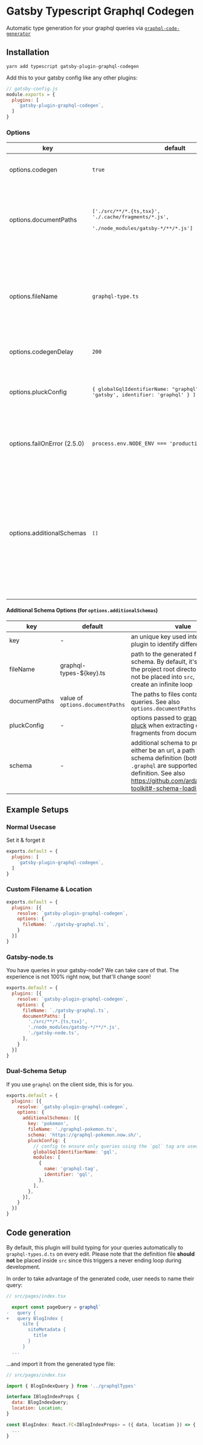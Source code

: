 # Gatsby Typescript Graphql Codegen

Automatic type generation for your graphql queries via [`graphql-code-generator`](https://github.com/dotansimha/graphql-code-generator)


## Installation

```
yarn add typescript gatsby-plugin-graphql-codegen
```

Add this to your gatsby config like any other plugins:
```js
// gatsby-config.js
module.exports = {
  plugins: [
    `gatsby-plugin-graphql-codegen`,
  ]
}
```

### Options

|key | default | value |
|---|---|---|
|options.codegen| `true` | enable / disable generating definitions for graphql queries|
|options.documentPaths| <pre>['./src/&ast;&ast;/&ast;.{ts,tsx}',<br/>'./.cache/fragments/&ast;.js', <br/>'./node_modules/gatsby-&ast;/&ast;&ast;/&ast;.js']</pre> | The paths to files containing graphql queries. <br/><small>⚠️ The default paths will be overwritten by the `documentPaths` you pass in, so please make sure to include *all* necessary paths ⚠️</small>
|options.fileName| `graphql-type.ts` | path to the generated file. By default, it's placed at the project root directory & it should not be placed into `src`, since this will create an infinite loop|
|options.codegenDelay| `200` | amount of delay from file change to codegen|
|options.pluckConfig| <pre>{ globalGqlIdentifierName: "graphql", modules: [ { name: 'gatsby', identifier: 'graphql' } ] }</pre> | options passed to [graphql-tag-pluck](https://github.com/ardatan/graphql-toolkit/tree/master/packages/graphql-tag-pluck) when extracting queries and fragments from documents |
|options.failOnError (2.5.0)| `process.env.NODE_ENV === 'production'` | Throw error if the codegen fails. By default only apply to production builds.
|options.additionalSchemas| <pre>[]</pre> | array of additional schemas (other than the schema used by gatsby queries) for which types should be generated for. This is useful when you use client-side queries (e.g. with apollo-client) where you are querying another schema/endpoint |

#### Additional Schema Options (for `options.additionalSchemas`)
|key | default | value |
|---|---|---|
|key| - | an unique key used internally by this plugin to identify different schemas|
|fileName| graphql-types-${key}.ts | path to the generated file for this schema. By default, it's placed at the project root directory & it should not be placed into `src`, since this will create an infinite loop |
|documentPaths| value of `options.documentPaths` | The paths to files containing graphql queries.  See also `options.documentPaths` |
|pluckConfig| - | options passed to [graphql-tag-pluck](https://github.com/ardatan/graphql-toolkit/tree/master/packages/graphql-tag-pluck) when extracting queries and fragments from documents |
|schema| - | additional schema to process. Can either be an url, a path to a local schema definition (both `.json` and `.graphql` are supported) or an inline definition. See also https://github.com/ardatan/graphql-toolkit#-schema-loading |

## Example Setups

### Normal Usecase
Set it & forget it

```js
exports.default = {
  plugins: [
    `gatsby-plugin-graphql-codegen`,
  ]
}
```

### Custom Filename & Location

```js
exports.default = {
  plugins: [{
    resolve: `gatsby-plugin-graphql-codegen`,
    options: {
      fileName: `./gatsby-graphql.ts`,
    }
  }]
}
```

### Gatsby-node.ts
You have queries in your gatsby-node? We can take care of that. The experience is not 100% right now, but that'll change soon!

```js
exports.default = {
  plugins: [{
    resolve: `gatsby-plugin-graphql-codegen`,
    options: {
      fileName: `./gatsby-graphql.ts`,
      documentPaths: [
        './src/**/*.{ts,tsx}',
        './node_modules/gatsby-*/**/*.js',
        './gatsby-node.ts',
      ],
    }
  }]
}
```

### Dual-Schema Setup
If you use `graphql` on the client side, this is for you.

```js
exports.default = {
  plugins: [{
    resolve: `gatsby-plugin-graphql-codegen`,
    options: {
      additionalSchemas: [{
        key: 'pokemon',
        fileName: './graphql-pokemon.ts',
        schema: 'https://graphql-pokemon.now.sh/',
        pluckConfig: {
          // config to ensure only queries using the `gql` tag are used for this schema
          globalGqlIdentifierName: 'gql',
          modules: [
            {
              name: 'graphql-tag',
              identifier: 'gql',
            },
          ],
        },
      }],
    }
  }]
}
```

## Code generation

By default, this plugin will build typing for your queries automatically to `graphql-types.d.ts` on every edit. Please note that the definition file **should not** be placed inside `src` since this triggers a never ending loop during development.

In order to take advantage of the generated code, user needs to name their query:

```js
// src/pages/index.tsx

  export const pageQuery = graphql`
-   query {
+   query BlogIndex {
      site {
        siteMetadata {
          title
        }
      }
  ...
```

...and import it from the generated type file: 

```js
// src/pages/index.tsx

import { BlogIndexQuery } from '../graphqlTypes'

interface IBlogIndexProps {
  data: BlogIndexQuery;
  location: Location;
}

const BlogIndex: React.FC<IBlogIndexProps> = ({ data, location }) => {
  ...
}
```
